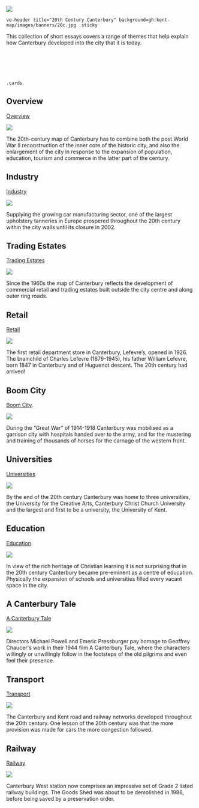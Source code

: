 [![](https://v3.juncture-digital.org/images/wb.svg)](https://v3.juncture-digital.org/wb)

`ve-header title="20th Century Canterbury" background=gh:kent-map/images/banners/20c.jpg .sticky`

This collection of short essays covers a range of themes that help explain how Canterbury developed into the city that it is today.

# &nbsp; 
`.cards`

## Overview

[Overview](/canterbury/20c-canterbury-overview)

![](https://iiif.juncture-digital.org/thumbnail?url=https://upload.wikimedia.org/wikipedia/commons/thumb/0/02/Canterbury_Cathedral_-_Portal_Nave_Cross-spire.jpg)

The 20th-century map of Canterbury has to combine both the post  World War II reconstruction of the inner core of the historic city, and also the enlargement of the city in response to the expansion of population, education, tourism and commerce in the latter part of the century.

## Industry

[Industry](/canterbury/20c-canterbury-industrial)

![](https://iiif.juncture-digital.org/thumbnail?url=https://stor.artstor.org/stor/c2a24edf-49f6-48fd-9c29-11731fb15d16)

Supplying the growing car manufacturing sector, one of the largest upholstery tanneries in Europe prospered throughout the 20th century within the city walls until its closure in 2002.

## Trading Estates

[Trading Estates](/canterbury/20c-canterbury-trading-estates)

![](https://iiif.juncture-digital.org/thumbnail?url=https://stor.artstor.org/stor/5dd13fa2-03ce-46d5-bd42-34901758643d)

Since the 1960s the map of Canterbury reflects the development of commercial retail and trading estates built outside the city centre and along outer ring roads.

## Retail

[Retail](/canterbury/20c-canterbury-retail-store)

![](https://iiif.juncture-digital.org/thumbnail?url=https://stor.artstor.org/stor/a88a700f-df99-46c1-ba05-e5809a9d9e77)

The first retail department store in Canterbury, Lefevre’s, opened in 1926. The brainchild of Charles Lefevre (1879-1945), his father William Lefevre, born 1847 in Canterbury and of Huguenot descent. The 20th century had arrived!

## Boom City

[Boom City](/canterbury/20c-canterbury-boom-city).

![](https://iiif.juncture-digital.org/thumbnail?url=https://upload.wikimedia.org/wikipedia/commons/d/d6/The_Butter_Market_square_outside_of_Canterbury_Cathedral_-_geograph.org.uk_-_2428011.jpg)

During the “Great War” of 1914-1918 Canterbury was mobilised as a garrison city with hospitals handed over to the army, and for the mustering and training of thousands of horses for the carnage of the western front.

## Universities

[Universities](/canterbury/20c-canterbury-universities)

![](https://iiif.juncture-digital.org/thumbnail?url=https://stor.artstor.org/stor/ada7827f-a5e3-4daa-a6d2-8bf65efd1113)

By the end of the 20th century Canterbury was home to three universities, the University for the Creative Arts, Canterbury Christ Church University and the largest and first to be a university, the University of Kent. 

## Education

[Education](/canterbury/20c-canterbury-education)

![](https://iiif.juncture-digital.org/thumbnail?url=https://stor.artstor.org/stor/67a31a8c-c065-4747-a259-131c9d72eddc)

In view of the rich heritage of Christian learning it is not surprising that in the 20th century Canterbury became pre-eminent as a centre of education. Physically the expansion of schools and universities filled every vacant space in the city.

## A Canterbury Tale

[A Canterbury Tale](/canterbury/20c-canterbury-tales-film)

![](https://iiif.juncture-digital.org/thumbnail?url=https://upload.wikimedia.org/wikipedia/commons/thumb/7/77/Canterbury_Holland_Chaucer_statue.jpg/894px-Canterbury_Holland_Chaucer_statue.jpg)

Directors Michael Powell and Emeric Pressburger pay homage to Geoffrey Chaucer's work in their 1944 film A Canterbury Tale, where the characters willingly or unwillingly follow in the footsteps of the old pilgrims and even feel their presence.

## Transport

[Transport](/canterbury/20c-canterbury-transport)

![](https://iiif.juncture-digital.org/thumbnail?url=https://stor.artstor.org/stor/e5ce46d0-9be4-4154-8f87-856471fd5e67)

The Canterbury and Kent road and railway networks developed throughout the 20th century. One lesson of the 20th century was that the more provision was made for cars the more congestion followed.

## Railway

[Railway](/canterbury/20c-canterbury-railway)

![](https://iiif.juncture-digital.org/thumbnail?url=https://upload.wikimedia.org/wikipedia/commons/thumb/f/f7/Canterbury_West_Station_Signal_Box%2C_Edit_1.jpg)

Canterbury West station now comprises an impressive set of Grade 2 listed railway buildings. The Goods Shed was about to be demolished in 1986, before being saved by a preservation order. 
